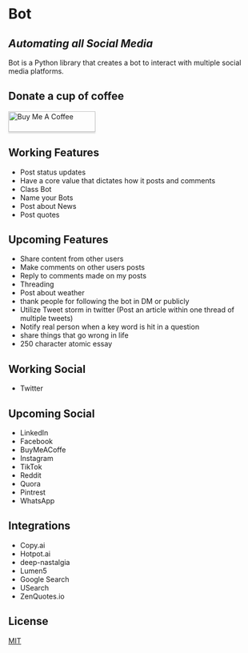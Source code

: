 # Bot
## _Automating all Social Media_
Bot is a Python library that creates a bot to interact with multiple social media platforms. 

## Donate a cup of coffee
<a href="https://www.buymeacoffee.com/awesomeEthan" target="_blank"><img src="https://www.buymeacoffee.com/assets/img/custom_images/orange_img.png" alt="Buy Me A Coffee" style="height: 41px !important;width: 174px !important;box-shadow: 0px 3px 2px 0px rgba(190, 190, 190, 0.5) !important;-webkit-box-shadow: 0px 3px 2px 0px rgba(190, 190, 190, 0.5) !important;" ></a>


## Working Features
- Post status updates
- Have a core value that dictates how it posts and comments
- Class Bot
- Name your Bots
- Post about News
- Post quotes


## Upcoming Features
- Share content from other users
- Make comments on other users posts
- Reply to comments made on my posts
- Threading
- Post about weather
- thank people for following the bot in DM or publicly 
- Utilize Tweet storm in twitter (Post an article within one thread of multiple tweets)
- Notify real person when a key word is hit in a question 
- share things that go wrong in life
- 250 character atomic essay

## Working Social
- Twitter
	
## Upcoming Social
- LinkedIn
- Facebook
- BuyMeACoffe
- Instagram
- TikTok
- Reddit
- Quora
- Pintrest 
- WhatsApp

## Integrations
- Copy.ai
- Hotpot.ai
- deep-nastalgia
- Lumen5
- Google Search
- USearch
- ZenQuotes.io
	

## License
[MIT](https://choosealicense.com/licenses/mit/)
